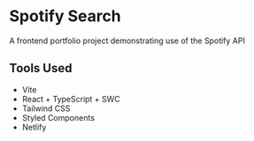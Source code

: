 # Spotify Search
A frontend portfolio project demonstrating use of the Spotify API

## Tools Used
- Vite
- React + TypeScript + SWC
- Tailwind CSS
- Styled Components
- Netlify